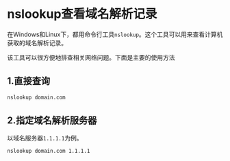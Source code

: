 # nslookup查看域名解析记录

在Windows和Linux下，都用命令行工具`nslookup`。这个工具可以用来查看计算机获取的域名解析记录。  

该工具可以很方便地排查相关网络问题。下面是主要的使用方法  

## 1.直接查询

```bash
nslookup domain.com
```

## 2.指定域名解析服务器

以域名服务器`1.1.1.1`为例。  

```bash
nslookup domain.com 1.1.1.1
```